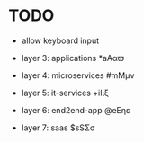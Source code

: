 # TODO

- allow keyboard input


- layer 3: applications *aAαϖ
- layer 4: microservices #mMμν
- layer 5: it-services +iIιξ
- layer 6: end2end-app @eEηε
- layer 7: saas $sSΣσ
